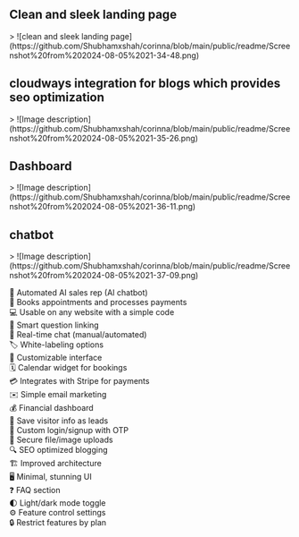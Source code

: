 <h2> Clean and sleek landing page </h2>
> ![clean and sleek landing page](https://github.com/Shubhamxshah/corinna/blob/main/public/readme/Screenshot%20from%202024-08-05%2021-34-48.png)
<h2> cloudways integration for blogs which provides seo optimization </h2>
> ![Image description](https://github.com/Shubhamxshah/corinna/blob/main/public/readme/Screenshot%20from%202024-08-05%2021-35-26.png)
<h2>  Dashboard </h2>
> ![Image description](https://github.com/Shubhamxshah/corinna/blob/main/public/readme/Screenshot%20from%202024-08-05%2021-36-11.png)
<h2>  chatbot </h2>
> ![Image description](https://github.com/Shubhamxshah/corinna/blob/main/public/readme/Screenshot%20from%202024-08-05%2021-37-09.png)






🤖 Automated AI sales rep (AI chatbot) <br>
📅 Books appointments and processes payments <br>
💻 Usable on any website with a simple code <br>
🧠 Smart question linking <br>
💬 Real-time chat (manual/automated) <br>
🏷️ White-labeling options <br>
🎨 Customizable interface <br>
🗓️ Calendar widget for bookings <br>
💳 Integrates with Stripe for payments <br>
✉️ Simple email marketing <br>
💰 Financial dashboard <br>
💾 Save visitor info as leads <br>
🔐 Custom login/signup with OTP <br>
📲 Secure file/image uploads <br>
🔍 SEO optimized blogging <br>
🏗️ Improved architecture <br>
🖥️ Minimal, stunning UI <br>
❓ FAQ section <br>
🌓 Light/dark mode toggle <br>
⚙️ Feature control settings <br>
🔒 Restrict features by plan <br>
